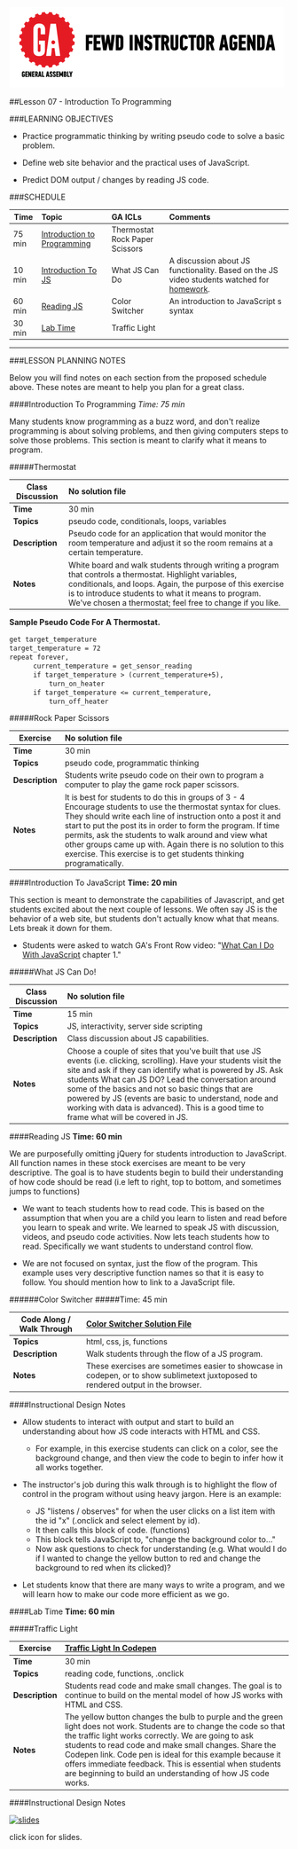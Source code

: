 ![GeneralAssemb.ly](../../img/icons/instr_agenda.png)


##Lesson 07 - Introduction To Programming


###LEARNING OBJECTIVES


*	Practice programmatic thinking by writing pseudo code to solve a basic problem.

*	Define web site behavior and the practical uses of JavaScript.

*	Predict DOM output / changes by reading JS code.


###SCHEDULE


| Time        | Topic| GA ICLs| Comments |
| ------------- |:-------------|:-------------------|:----------------|
| 75 min | [Introduction to Programming](https://github.com/generalassembly-studio/FEWD_2.0.0/blob/FEWD_2.0.1/Week_04_Intro_Programming/07_intro_programming/README.md#introduction-to-programming)| Thermostat <br> Rock Paper Scissors |  |
| 10 min | [Introduction To JS](https://github.com/generalassembly-studio/FEWD_2.0.0/blob/FEWD_2.0.1/Week_04_Intro_Programming/07_intro_programming/README.md#introduction-to-javascript) | What JS Can Do | A discussion about JS functionality. Based on the JS video students watched for [homework](https://generalassemb.ly/online/videos/what-can-you-do-with-javascript/cinema?chapter=3).|
| 60 min | [Reading JS](https://github.com/generalassembly-studio/FEWD_2.0.0/blob/FEWD_2.0.1/Week_04_Intro_Programming/07_intro_programming/README.md#reading-js) | Color Switcher <br> | An introduction to JavaScript s syntax |
| 30 min | [Lab Time](https://github.com/generalassembly-studio/FEWD_2.0.0/blob/FEWD_2.0.1/Week_04_Intro_Programming/07_intro_programming/README.md#traffic-light) | Traffic Light |  |

---

###LESSON PLANNING NOTES

Below you will find notes on each section from the proposed schedule above. These notes are  meant to help you plan for a great class.

####Introduction To Programming 
_Time: 75 min_

Many students know programming as a buzz word, and don't realize programming is about solving problems, and then giving  computers steps to solve those problems. This section is meant to clarify what it means to program.

 
#####Thermostat

| Class Discussion | No solution file |
| ------------- |:-------------|
| __Time__ | 30 min | 
| __Topics__ | pseudo code, conditionals, loops, variables | 
| __Description__| Pseudo code for an application that would monitor the room temperature and adjust it so the room remains at a certain temperature. |    
| __Notes__| White board and walk students through writing a program that controls a thermostat. Highlight variables, conditionals, and loops. Again, the purpose of this exercise is to introduce students to what it means to program. We've chosen a thermostat; feel free to change if you like. | 

__Sample Pseudo Code For A Thermostat.__

```
get target_temperature
target_temperature = 72
repeat forever,
      current_temperature = get_sensor_reading
      if target_temperature > (current_temperature+5),
          turn_on_heater
      if target_temperature <= current_temperature,
          turn_off_heater
```


#####Rock Paper Scissors

|Exercise | No solution file|
| ------------- |:-------------|
| __Time__ | 30 min | 
| __Topics__ | pseudo code, programmatic thinking | 
| __Description__| Students write pseudo code on their own to program a computer to play the game rock paper scissors. |    
| __Notes__| It is best for students to do this in groups of 3 - 4 Encourage students to use the thermostat syntax for clues. They should write each line of instruction onto a post it and start to put the post its in order to form the program. If time permits, ask the students to walk around and view what other groups came up with. Again there is no solution to this exercise. This exercise is to get students thinking programatically.| 


####Introduction To JavaScript 
__Time: 20 min__

This section is meant to demonstrate the capabilities of Javascript, and get students excited about the next couple of lessons. We often say JS is the behavior of a web site, but students don't actually know what that means. Lets break it down for them.

*	Students were asked to watch GA's Front Row video: "[What Can I Do With JavaScript](https://generalassemb.ly/online/videos/what-can-you-do-with-javascript/cinema?chapter=3) chapter 1." 

#####What JS Can Do!

| Class Discussion | No solution file |
| ------------- |:-------------|
| __Time__ | 15 min|
| __Topics__ | JS, interactivity, server side scripting |
| __Description__| Class discussion about JS capabilities.|
| __Notes__| Choose a couple of sites that you've built that use JS events (i.e. clicking, scrolling). Have your students visit the site and ask if they can identify what is powered by JS. Ask students What can JS DO? Lead the conversation around some of the basics and not so basic things that are powered by JS (events are basic to understand, node and working with data is advanced). This is a good time to frame what will be covered in JS.| 



####Reading JS
__Time: 60 min__

We are purposefully omitting jQuery for students introduction to JavaScript. All function names in these stock exercises are meant to be very descriptive. The goal is to have students begin to build their understanding of how code should be read (i.e left to right, top to bottom, and sometimes jumps to functions)

*	We want to teach students how to read code. This is based on the assumption that when you are a child you learn to listen and read before you learn to speak and write. We learned to speak JS with discussion, videos, and pseudo code activities. Now lets teach students how to read. Specifically we want students to understand control flow. 

*	We are not focused on syntax, just the flow of the program. This example uses very descriptive function names so that it is easy to follow. You should mention how to link to a JavaScript file. 



######Color Switcher
#####Time: 45 min

|Code Along / Walk Through |[Color Switcher Solution File](solutions/color_scheme_switcher)|
| ------------- |:-------------|
| __Topics__ | html, css, js, functions |
| __Description__| Walk students through the flow of a JS program. |
| __Notes__| These exercises are sometimes easier to showcase in codepen, or to show sublimetext juxtoposed to rendered output in the browser. | 

####Instructional Design Notes

*	Allow students to interact with output and start to build an understanding about how JS code interacts with HTML and CSS. 
	*	For example, in this exercise students can click on a color, see the background change, and then view the code to begin to infer how it all works together. 

*	The instructor's job during this walk through is to highlight the flow of control in the program without using heavy jargon. Here is an example:
	*	JS  "listens / observes" for when the user clicks on a list item with the id "x" (.onclick and select element by id).
	*	It then calls this block of code. (functions)
	*	This block tells JavaScript to, "change the background color to..."
	*	Now ask questions to check for understanding (e.g. What would I do if I wanted to change the yellow button to red and change the background to red when its clicked)? 
	
*	Let students know that there are many ways to write a program, and we will learn how to make our code more efficient as we go.

####Lab Time
__Time: 60 min__

#####Traffic Light

| Exercise |[Traffic Light In Codepen](http://codepen.io/nevan/pen/shtLA) |
| ------------- |:-------------|
| __Time__ | 30 min | 
| __Topics__ | reading code, functions, .onclick| 
| __Description__| Students read code and make small changes. The goal is to continue to build on the mental model of how JS works with HTML and CSS.|    
| __Notes__| The yellow button changes the bulb to purple and the green light does not work. Students are to change the code so that the traffic light works correctly. We are going to ask students to read code and make small changes. Share the Codepen link. Code pen is ideal for this example because it offers immediate feedback. This is essential when students are beginning to build an understanding of how JS code works.| 


####Instructional Design Notes 

[![slides](../../../img/icons/slides.png)](slides.md)

click icon for slides.
